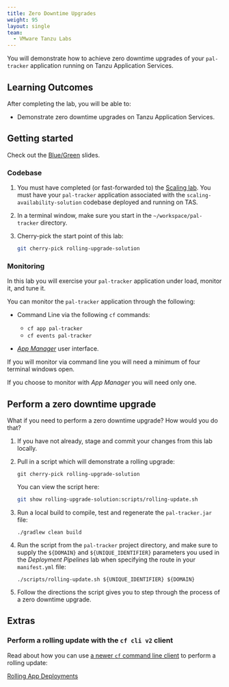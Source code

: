 ```yaml
---
title: Zero Downtime Upgrades
weight: 95
layout: single
team:
  - VMware Tanzu Labs
---
```


You will demonstrate how to achieve zero downtime upgrades of your
`pal-tracker` application running on Tanzu Application Services.

## Learning Outcomes

After completing the lab, you will be able to:

- Demonstrate zero downtime upgrades on Tanzu Application Services.

## Getting started

Check out the
[Blue/Green](https://docs.google.com/presentation/d/1XeACqEoDSpII-nKpQhbE_6RbXGNCCFP-ivwIBmdXCyE/present#slide=id.ge9cac6b512_0_0)
slides.

### Codebase

1.  You must have completed (or fast-forwarded to) the
    [Scaling lab](../scaling/).
    You must have your `pal-tracker` application associated with the
    `scaling-availability-solution` codebase deployed and running on TAS.

1.  In a terminal window,
    make sure you start in the `~/workspace/pal-tracker` directory.

1.  Cherry-pick the start point of this lab:

    ```bash
    git cherry-pick rolling-upgrade-solution
    ```

### Monitoring

In this lab you will exercise your `pal-tracker` application under load,
monitor it,
and tune it.

You can monitor the `pal-tracker` application through the following:

-   Command Line via the following `cf` commands:

    - `cf app pal-tracker`
    - `cf events pal-tracker`

-   [*App Manager*](https://docs.pivotal.io/application-service/2-11/console/dev-console.html)
    user interface.

If you will monitor via command line you will need a minimum of four
terminal windows open.

If you choose to monitor with *App Manager* you will need only one.

## Perform a zero downtime upgrade

What if you need to perform a zero downtime upgrade?
How would you do that?

1.  If you have not already,
    stage and commit your changes from this lab locally.

1.  Pull in a script which will demonstrate a rolling upgrade:

    `git cherry-pick rolling-upgrade-solution`

    You can view the script here:

    ```bash
    git show rolling-upgrade-solution:scripts/rolling-update.sh
    ```

1.  Run a local build to compile, test and regenerate the
    `pal-tracker.jar` file:

    `./gradlew clean build`

1.  Run the script from the `pal-tracker` project directory,
    and make sure to supply the `${DOMAIN}` and `${UNIQUE_IDENTIFIER}`
    parameters you used in the *Deployment Pipelines* lab when
    specifying the route in your `manifest.yml` file:

    `./scripts/rolling-update.sh ${UNIQUE_IDENTIFIER} ${DOMAIN}`

1.  Follow the directions the script gives you to step through the
    process of a zero downtime upgrade.

## Extras

### Perform a rolling update with the `cf cli v2` client

Read about how you can use
[a newer `cf` command line client](https://docs.run.pivotal.io/cf-cli/v7.html)
to perform a rolling update:

[Rolling App Deployments](https://docs.cloudfoundry.org/devguide/deploy-apps/rolling-deploy.html)
